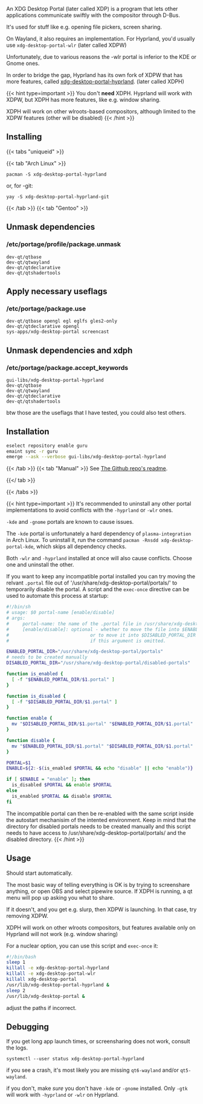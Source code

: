 An XDG Desktop Portal (later called XDP) is a program that lets other
applications communicate swiftly with the compositor through D-Bus.

It's used for stuff like e.g. opening file pickers, screen sharing.

On Wayland, it also requires an implementation. For Hyprland,
you'd usually use `xdg-desktop-portal-wlr` (later called XDPW)

Unfortunately, due to various reasons the -wlr portal is inferior
to the KDE or Gnome ones.

In order to bridge the gap, Hyprland has its own fork of XDPW that
has more features, called [xdg-desktop-portal-hyprland](https://github.com/hyprwm/xdg-desktop-portal-hyprland).
(later called XDPH)

{{< hint type=important >}}
You don't **need** XDPH. Hyprland will work with XDPW, but XDPH has more features, like e.g.
window sharing.

XDPH will work on other wlroots-based compositors, although limited to the XDPW features (other
will be disabled)
{{< /hint >}}

## Installing
{{< tabs "uniqueid" >}}

{{< tab "Arch Linux" >}}
```plain
pacman -S xdg-desktop-portal-hyprland
```
or, for -git:
```plain
yay -S xdg-desktop-portal-hyprland-git
```

{{< /tab >}}
{{< tab "Gentoo" >}}
## Unmask dependencies
### /etc/portage/profile/package.unmask
```plain
dev-qt/qtbase
dev-qt/qtwayland
dev-qt/qtdeclarative
dev-qt/qtshadertools
```

## Apply necessary useflags
### /etc/portage/package.use
```plain
dev-qt/qtbase opengl egl eglfs gles2-only
dev-qt/qtdeclarative opengl
sys-apps/xdg-desktop-portal screencast
```

## Unmask dependencies and xdph
### /etc/portage/package.accept_keywords
```plain
gui-libs/xdg-desktop-portal-hyprland 
dev-qt/qtbase
dev-qt/qtwayland
dev-qt/qtdeclarative
dev-qt/qtshadertools
```

btw those are the useflags that I have tested, you could also test others.

## Installation
```sh
eselect repository enable guru
emaint sync -r guru
emerge --ask --verbose gui-libs/xdg-desktop-portal-hyprland
```

{{< /tab >}}
{{< tab "Manual" >}}
See [The Github repo's readme](https://github.com/hyprwm/xdg-desktop-portal-hyprland).

{{</ tab >}}

{{< /tabs >}}

{{< hint type=important >}}
It's recommended to uninstall any other portal implementations to avoid conflicts with the `-hyprland` or `-wlr` ones.

`-kde` and `-gnome` portals are known to cause issues.

The `-kde` portal is unfortunately a hard dependency of `plasma-integration` in Arch Linux. To uninstall it,
run the command `pacman -Rnsdd xdg-desktop-portal-kde`, which skips all dependency checks.

Both `-wlr` and `-hyprland` installed at once will also cause conflicts. Choose one and uninstall the other.

If you want to keep any incompatible portal installed you can try moving the relvant `.portal` file out of
'/usr/share/xdg-desktop-portal/portals/' to temporarily disable the portal. A script and the `exec-once`
directive can be used to automate this process at startup:

```bash
#!/bin/sh
# usage: $0 portal-name [enable/disable]
# args:
#     portal-name: the name of the .portal file in /usr/share/xdg-desktop-portal/portals/ without the extension
#     [enable/disable]: optional - whether to move the file into $ENABLED_PORTAL_DIR to enable it,
#                              or to move it into $DISABLED_PORTAL_DIR to disable it. The portal will be toggled
#                              if this argument is omitted.

ENABLED_PORTAL_DIR="/usr/share/xdg-desktop-portal/portals"
# needs to be created manually
DISABLED_PORTAL_DIR="/usr/share/xdg-desktop-portal/disabled-portals"

function is_enabled {
  [ -f "$ENABLED_PORTAL_DIR/$1.portal" ]
}

function is_disabled {
  [ -f "$DISABLED_PORTAL_DIR/$1.portal" ]
}

function enable {
  mv "$DISABLED_PORTAL_DIR/$1.portal" "$ENABLED_PORTAL_DIR/$1.portal"
}

function disable {
  mv "$ENABLED_PORTAL_DIR/$1.portal" "$DISABLED_PORTAL_DIR/$1.portal"
}

PORTAL=$1
ENABLE=${2:-$(is_enabled $PORTAL && echo "disable" || echo "enable")}

if [ $ENABLE = "enable" ]; then
  is_disabled $PORTAL && enable $PORTAL
else
  is_enabled $PORTAL && disable $PORTAL
fi
```

The incompatible portal can then be re-enabled with the same script inside the autostart mechanisim of the intented
environment. Keep in mind that the directory for disabled portals needs to be created manually and this script needs
to have access to /usr/share/xdg-desktop-portal/portals/ and the disabled directory.
{{< /hint >}}

## Usage

Should start automatically.

The most basic way of telling everything is OK is by trying to screenshare anything, or
open OBS and select pipewire source. If XDPH is running, a qt menu will pop up asking you
what to share.

If it doesn't, and you get e.g. slurp, then XDPW is launching. In that case, try removing XDPW.

XDPH will work on other wlroots compositors, but features available only on Hyprland will not work
(e.g. window sharing)

For a nuclear option, you can use this script and `exec-once` it:
```sh
#!/bin/bash
sleep 1
killall -e xdg-desktop-portal-hyprland
killall -e xdg-desktop-portal-wlr
killall xdg-desktop-portal
/usr/lib/xdg-desktop-portal-hyprland &
sleep 2
/usr/lib/xdg-desktop-portal &
```
adjust the paths if incorrect.

## Debugging

If you get long app launch times, or screensharing does not work, consult the logs.

`systemctl --user status xdg-desktop-portal-hyprland`

if you see a crash, it's most likely you are missing `qt6-wayland` and/or `qt5-wayland`.

if you don't, make _sure_ you don't have `-kde` or `-gnome` installed. Only `-gtk`
will work with `-hyprland` or `-wlr` on Hyprland.
